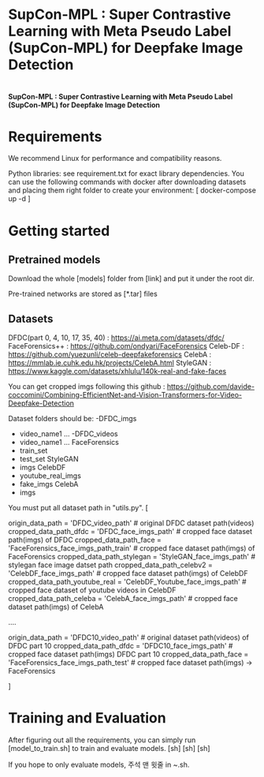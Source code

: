 # SupCon-MPL : Super Contrastive Learning with Meta Pseudo Label (SupCon-MPL) for Deepfake Image Detection

<image of supconmpl>

#### SupCon-MPL : Super Contrastive Learning with Meta Pseudo Label (SupCon-MPL) for Deepfake Image Detection
<names>
<github link>
<abstract>

# Requirements
<divider>
<bullet>
We recommend Linux for performance and compatibility reasons.

Python libraries: see requirement.txt for exact library dependencies. You can use the following commands with docker after downloading datasets and placing them right folder to create your environment:
[
 docker-compose up -d
]

# Getting started

## Pretrained models
Download the whole [models] folder from [link] and put it under the root dir.

Pre-trained networks are stored as [*.tar] files

## Datasets
DFDC(part 0, 4, 10, 17, 35, 40) : https://ai.meta.com/datasets/dfdc/
FaceForensics++ : https://github.com/ondyari/FaceForensics
Celeb-DF : https://github.com/yuezunli/celeb-deepfakeforensics
CelebA : https://mmlab.ie.cuhk.edu.hk/projects/CelebA.html
StyleGAN : https://www.kaggle.com/datasets/xhlulu/140k-real-and-fake-faces

You can get cropped imgs following this github : https://github.com/davide-coccomini/Combining-EfficientNet-and-Vision-Transformers-for-Video-Deepfake-Detection

Dataset folders should be:
-DFDC_imgs
 - video_name1 ...
-DFDC_videos
 - video_name1 ...
FaceForensics
 - train_set
 - test_set
StyleGAN
 - imgs
CelebDF
 - youtube_real_imgs
 - fake_imgs
CelebA
 - imgs

You must put all dataset path in "utils.py".
[

origin_data_path = 'DFDC_video_path' # original DFDC dataset path(videos)
  cropped_data_path_dfdc = 'DFDC_face_imgs_path' # cropped face dataset path(imgs) of DFDC
  cropped_data_path_face = 'FaceForensics_face_imgs_path_train' # cropped face dataset path(imgs) of FaceForensics
  cropped_data_path_stylegan = 'StyleGAN_face_imgs_path' # stylegan face image datset path
  cropped_data_path_celebv2 = 'CelebDF_face_imgs_path' # cropped face dataset path(imgs) of CelebDF
  cropped_data_path_youtube_real = 'CelebDF_Youtube_face_imgs_path' # cropped face dataset of youtube videos in CelebDF
  cropped_data_path_celeba = 'CelebA_face_imgs_path' # cropped face dataset path(imgs) of CelebA

  ....

  origin_data_path = 'DFDC10_video_path' # original dataset path(videos) of DFDC part 10
  cropped_data_path_dfdc = 'DFDC10_face_imgs_path' # cropped face dataset path(imgs) DFDC part 10
  cropped_data_path_face = 'FaceForensics_face_imgs_path_test' # cropped face dataset path(imgs) -> FaceForensics

]

# Training and Evaluation
After figuring out all the requirements, you can simply run [model_to_train.sh] to train and evaluate models.
[sh]
[sh]
[sh]

If you hope to only evaluate models, 주석 맨 윗줄 in ~.sh.
